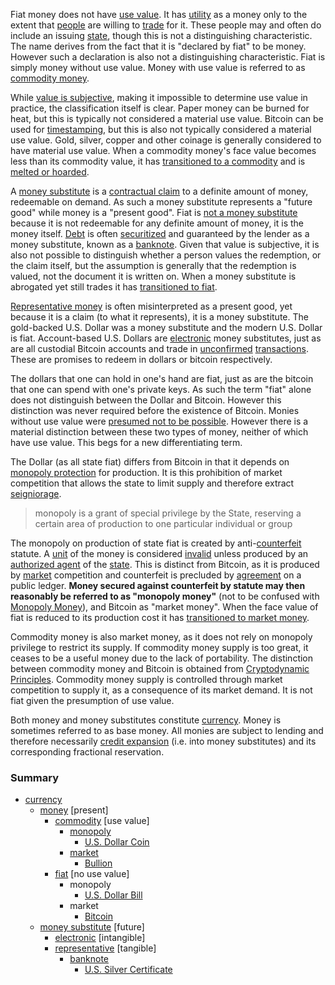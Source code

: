 Fiat money does not have [use value](https://en.wikipedia.org/wiki/Use_value). It has [utility](Glossary#utility) as a money only to the extent that [people](Glossary#person) are willing to [trade](Glossary#trade) for it. These people may and often do include an issuing [state](Glossary#state), though this is not a distinguishing characteristic. The name derives from the fact that it is "declared by fiat" to be money. However such a declaration is also not a distinguishing characteristic. Fiat is simply money without use value. Money with use value is referred to as [commodity money](https://en.wikipedia.org/wiki/Commodity_money).

While [value is subjective](https://en.wikipedia.org/wiki/Subjective_theory_of_value), making it impossible to determine use value in practice, the classification itself is clear. Paper money can be burned for heat, but this is typically not considered a material use value. Bitcoin can be used for [timestamping](https://en.wikipedia.org/wiki/Trusted_timestamping), but this is also not typically considered a material use value. Gold, silver, copper and other coinage is generally considered to have material use value. When a commodity money's face value becomes less than its commodity value, it has [transitioned to a commodity](https://en.wikipedia.org/wiki/Venezuelan_bol%C3%ADvar#Bol%C3%ADvar_fuerte_2) and is [melted or hoarded](https://en.wikipedia.org/wiki/Gresham%27s_law).

A [money substitute](https://wiki.mises.org/wiki/Money_substitutes) is a [contractual claim](https://financial-dictionary.thefreedictionary.com/Contractual+Claim) to a definite amount of money, redeemable on demand. As such a money substitute represents a "future good" while money is a "present good". Fiat is [not a money substitute](Debt-Loop-Fallacy) because it is not redeemable for any definite amount of money, it is the money itself. [Debt](Glossary#debt) is often [securitized](https://en.wikipedia.org/wiki/Securitization) and guaranteed by the lender as a money substitute, known as a [banknote](https://en.wikipedia.org/wiki/Banknote). Given that value is subjective, it is also not possible to distinguish whether a person values the redemption, or the claim itself, but the assumption is generally that the redemption is valued, not the document it is written on. When a money substitute is abrogated yet still trades it has [transitioned to fiat](https://en.wikipedia.org/wiki/Gold_certificate).

[Representative money](https://en.wikipedia.org/wiki/Representative_money) is often misinterpreted as a present good, yet because it is a claim (to what it represents), it is a money substitute. The gold-backed U.S. Dollar was a money substitute and the modern U.S. Dollar is fiat. Account-based U.S. Dollars are [electronic](https://www.investopedia.com/terms/e/electronic-money.asp) money substitutes, just as are all custodial Bitcoin accounts and trade in [unconfirmed](Glossary#confirmation) [transactions](Glossary#transaction). These are promises to redeem in dollars or bitcoin respectively.

The dollars that one can hold in one's hand are fiat, just as are the bitcoin that one can spend with one's private keys. As such the term "fiat" alone does not distinguish between the Dollar and Bitcoin. However this distinction was never required before the existence of Bitcoin. Monies without use value were [presumed not to be possible](https://github.com/libbitcoin/libbitcoin-system/wiki/Regression-Fallacy). However there is a material distinction between these two types of money, neither of which have use value. This begs for a new differentiating term.

The Dollar (as all state fiat) differs from Bitcoin in that it depends on [monopoly protection](https://mises.org/library/man-economy-and-state-power-and-market/html/pp/1054) for production. It is this prohibition of market competition that allows the state to limit supply and therefore extract [seigniorage](https://en.wikipedia.org/wiki/Seigniorage).

> monopoly is a grant of special privilege by the State, reserving a certain area of production to one particular individual or group

The monopoly on production of state fiat is created by anti-[counterfeit](https://en.wikipedia.org/wiki/Counterfeit_money) statute. A [unit](Glossary#unit) of the money is considered [invalid](Glossary#validity) unless produced by an [authorized agent](https://www.moneyfactory.gov) of the [state](Glossary#state). This is distinct from Bitcoin, as it is produced by [market](Glossary#market) competition and counterfeit is precluded by [agreement](Glossary#consensus) on a public ledger. **Money secured against counterfeit by statute may then reasonably be referred to as "monopoly money"** (not to be confused with [Monopoly Money](https://monopoly.fandom.com/wiki/Monopoly_Money)), and Bitcoin as "market money".  When the face value of fiat is reduced to its production cost it has [transitioned to market money](https://en.wikipedia.org/wiki/Zimbabwean_dollar).

Commodity money is also market money, as it does not rely on monopoly privilege to restrict its supply. If commodity money supply is too great, it ceases to be a useful money due to the lack of portability. The distinction between commodity money and Bitcoin is obtained from [Cryptodynamic Principles](Cryptodynamic-Principles). Commodity money supply is controlled through market competition to supply it, as a consequence of its market demand. It is not fiat given the presumption of use value.

Both money and money substitutes constitute [currency](https://en.wikipedia.org/wiki/Currency). Money is sometimes referred to as base money. All monies are subject to lending and therefore necessarily [credit expansion](Credit-Expansion-Fallacy) (i.e. into money substitutes) and its corresponding fractional reservation.

### Summary
* [currency](https://en.wikipedia.org/wiki/Currency)
    * [money](https://en.wikipedia.org/wiki/Money) [present]
        * [commodity](https://en.wikipedia.org/wiki/Commodity_money) [use value]
            * [monopoly](https://mises.org/library/man-economy-and-state-power-and-market/html/pp/1054)
                * [U.S. Dollar Coin](https://en.wikipedia.org/wiki/Dollar_coin_(United_States))
            * [market](https://en.wikipedia.org/wiki/Free_market)
                * [Bullion](https://en.wikipedia.org/wiki/Bullion)
        * [fiat](https://en.wikipedia.org/wiki/Fiat_money) [no use value]
            * monopoly
                * [U.S. Dollar Bill](https://en.wikipedia.org/wiki/United_States_one-dollar_bill)
            * market
                * [Bitcoin](https://bitcoin.org/bitcoin.pdf)
    * [money substitute](https://wiki.mises.org/wiki/Money_substitutes) [future]
        * [electronic](https://www.investopedia.com/terms/e/electronic-money.asp) [intangible]
        * [representative](https://en.wikipedia.org/wiki/Representative_money) [tangible]
            * [banknote](https://en.wikipedia.org/wiki/Banknote)
                * [U.S. Silver Certificate](https://en.wikipedia.org/wiki/Silver_certificate_(United_States))